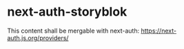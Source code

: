# next-auth-storyblok

This content shall be mergable with next-auth: https://next-auth.js.org/providers/